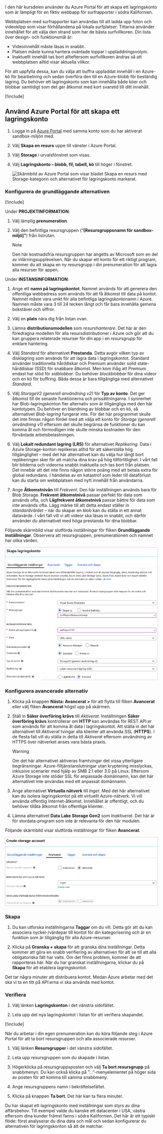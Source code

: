 I den här kursdelen använder du Azure Portal för att skapa ett lagringskonto som är lämpligt för en fiktiv webbapp för surfrapporter i södra Kalifornien.

Webbplatsen med surfrapporter kan användas till att ladda upp foton och videoklipp som visar förhållandena på lokala surfplatser. Tittarna använder innehållet för att välja den strand som har de bästa surfvillkoren. Din lista över design- och funktionsmål är:

- Videoinnehåll måste läsas in snabbt.
- Platsen måste kunna hantera oväntade toppar i uppladdningsvolym.
- Inaktuellt innehåll tas bort allteftersom surfvillkoren ändras så att webbplatsen alltid visar aktuella villkor.

För att uppfylla dessa, kan du välja att buffra uppladdat innehåll i en Azure-kö för bearbetning och sedan överföra den till en Azure-blobb för beständig lagring. Du behöver ett lagringskonto som kan innehålla både köer och blobbar samtidigt som det ger åtkomst med kort svarstid till ditt innehåll.

[!include[](../../../includes/azure-sandbox-activate.md)]

## <a name="use-the-azure-portal-to-create-a-storage-account"></a>Använd Azure Portal för att skapa ett lagringskonto

1. Logga in på [Azure Portal](https://portal.azure.com/triplecrownlabs.onmicrosoft.com?azure-portal=true) med samma konto som du har aktiverat sandbox-miljön med.

1. Välj **Skapa en resurs** uppe till vänster i Azure Portal.

1. Välj **Storage** i urvalsfönstret som visas.

1. Välj **Lagringskonto – blobb, fil, tabell, kö** till höger i fönstret.

    ![Skärmbild av Azure Portal som visar bladet Skapa en resurs med Storage-kategorin och alternativet för lagringskonto markerat.](..\media\5-portal-storage-select.png)

### <a name="configure-the-basic-options"></a>Konfigurera de grundläggande alternativen

[!include[](../../../includes/azure-sandbox-regions-first-mention-note-friendly.md)]

Under **PROJEKTINFORMATION**:


1. Välj lämplig **prenumeration**.

1. Välj den befintliga resursgruppen (”**<rgn>[Resursgruppsnamn för sandbox-miljö]”</rgn>**) från listrutan.

    > [!NOTE]
    > Den här kostnadsfria resursgruppen har angetts av Microsoft som en del av inlärningsupplevelsen. När du skapar ett konto för ett riktigt program, kommer du att skapa en ny resursgrupp i din prenumeration för att lagra alla resurser för appen.

Under **INSTANSINFORMATION**:


1. Ange ett **namn på lagringskontot**. Namnet används för att generera den offentliga webbadress som används för att få åtkomst till data på kontot. Namnet måste vara unikt för alla befintliga lagringskontonamn i Azure. Namnen måste vara 3 till 24 tecken långt och får bara innehålla gemena bokstäver och siffror.

1. Välj en **plats** nära dig från listan ovan. 

1. Lämna **distributionsmodellen** som _resurshanterare_. Det här är den föredragna modellen för alla resursdistributioner i Azure och gör att du kan gruppera relaterade resurser för din app i en _resursgrupp_ för enklare hantering.

1. Välj _Standard_ för alternativet **Prestanda**. Detta avgör vilken typ av disklagring som används för att lagra data i lagringskontot. Standard använder traditionella hårddiskar och Premium använder solid state-hårddiskar (SSD) för snabbare åtkomst. Men kom ihåg att Premium endast har stöd för _sidblobbar_. Du behöver _blockblobbar_ för dina videor och en kö för buffring. Båda dessa är bara tillgängliga med alternativet _Standard_.

1. Välj _StorageV2 (generell användning v2)_ för **Typ av konto**. Det ger åtkomst till de senaste funktionerna och prissättningarna. I synnerhet har Blob-lagringskonton fler alternativ som är tillgängliga med den här kontotypen. Du behöver en blandning av blobbar och en kö, så alternativet _Blob-lagring_ fungerar inte. För det här programmet skulle det inte finnas någon fördel med att välja ett konto för _Storage (generell användning v1)_ eftersom det skulle begränsa de funktioner du kan komma åt och förmodligen inte skulle minska kostnaden för den förväntade arbetsbelastningen.

1. Välj **Lokalt redundant lagring (LRS)** för alternativet _Replikering_. Data i Azure Storage-konton replikeras alltid för att säkerställa hög tillgänglighet – med det här alternativet kan du välja hur långt bort replikeringen sker för att matcha dina krav på hög tillförlitlighet. I vårt fall blir bilderna och videorna snabbt inaktuella och tas bort från platsen. Det innebär att det inte finns någon större poäng med att betala extra för global redundans. I händelse av en katastrof som leder till dataförlust kan du starta om webbplatsen med nytt innehåll från användarna.

1. Ange **Åtkomstnivån** till _Frekvent_. Den här inställningen används bara för Blob Storage. **Frekvent åtkomstnivå** passar perfekt för data som används ofta, och **Lågfrekvent åtkomstnivå** passar bättre för data som inte används ofta. Lägg märke till att detta endast ställer in _standardvärdet_ – när du skapar en blob kan du ställa in ett annat datavärde. I vårt fall vill vi att videor ska läsas in snabbt, och därför använder du alternativet med höga prestanda för dina blobbar.

Följande skärmbild visar slutförda inställningar för fliken **Grundläggande inställningar**. Observera att resursgruppen, prenumerationen och namnet har olika värden.

![Skärmbild av ett blad för att skapa ett lagringskonto med fliken **Grundläggande inställningar** markerad.](../media/5-create-storage-account-basics.png)

### <a name="configure-the-advanced-options"></a>Konfigurera avancerade alternativ

1. Klicka på knappen **Nästa: Avancerat >** för att flytta till fliken **Avancerat** eller välj fliken **Avancerat** högst upp på skärmen.

1. Ställ in **Säker överföring krävs** till _Aktiverat_. Inställningen **Säker överföring krävs** kontrollerar om **HTTP** kan användas för REST API:er som används för att komma åt data i lagringskontot. Att ställa in det här alternativet till _Aktiverat_ tvingar alla klienter att använda SSL (**HTTPS**). I de flesta fall vill du ställa in detta till _Aktiverat_ eftersom användning av HTTPS över nätverket anses vara bästa praxis. 

    > [!WARNING]
    > Om det här alternativet aktiveras framtvingar det vissa ytterligare begränsningar. Azure-filtjänstanslutningar utan kryptering misslyckas, inklusive scenarier med hjälp av SMB 2.1 eller 3.0 på Linux. Eftersom Azure Storage inte stöder SSL för anpassade domännamn, kan det här alternativet inte användas med ett anpassat domännamn.

1. Ange alternativet **Virtuella nätverk** till _Inget_. Med det här alternativet kan du isolera lagringskontot på ett virtuellt Azure-nätverk. Vi vill använda offentlig Internet-åtkomst. Innehållet är offentligt, och du behöver tillåta åtkomst från offentliga klienter.

1. Lämna alternativet **Data Lake Storage Gen2** som _Inaktiverat_. Det här är för stordata-program som inte är relevanta för den här modulen.

Följande skärmbild visar slutförda inställningar för fliken **Avancerat**.

![Skärmbild av ett blad för att skapa ett lagringskonto med fliken **Avancerat** markerad.](../media/5-create-storage-account-advanced.png)

### <a name="create"></a>Skapa

1. Du kan utforska inställningarna **Taggar** om du vill. Detta gör att du kan associera nyckel-/värdepar till kontot för din kategorisering och är en funktion som är tillgänglig för alla Azure-resurser.

1. Klicka på **Granska + skapa** för att granska dina inställningar. Detta kommer att göra en snabb verifiering av alternativen för att se till att alla obligatoriska fält har valts. Om det finns problem, kommer de att rapporteras här. När du har granskat inställningarna, klickar du på **Skapa** för att etablera lagringskontot.

Det tar några minuter att distribuera kontot. Medan Azure arbetar med det ska vi ta en titt på API:erna vi ska använda med kontot.

### <a name="verify"></a>Verifiera

1. Välj länken **Lagringskonton** i det vänstra sidofältet.

1. Leta upp det nya lagringskontot i listan för att verifiera skapandet.

<!-- Cleanup sandbox -->
[!include[](../../../includes/azure-sandbox-cleanup.md)]

När du arbetar i din egen prenumeration kan du köra följande steg i Azure Portal för att ta bort resursgruppen och alla associerade resurser.

1. Välj länken **Resursgrupper** i det vänstra sidofältet.

1. Leta upp resursgruppen som du skapade i listan.

1. Högerklicka på resursgruppsposten och välj **Ta bort resursgrupp** på snabbmenyn. Du kan också klicka på ”...”-menyelementet på höger sida av posten för att komma till samma snabbmeny.

1. Ange resursgruppens namn i bekräftelsefältet.

1. Klicka på knappen **Ta bort**. Det här kan ta flera minuter.

Du har skapat ett lagringskonto med inställningar som styrs av dina affärsbehov. Till exempel valde du kanske ett datacenter i USA, västra eftersom dina kunder främst fanns i södra Kalifornien. Det här är ett typiskt flöde: först analyserar du dina data och mål och sedan konfigurerar du alternativen för lagringskonton så att de matchar.